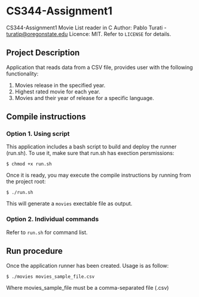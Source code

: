 # CS344-Assignment1
CS344-Assignment1 Movie List reader in C
Author: Pablo Turati - turatip@oregonstate.edu
Licence: MIT. Refer to `LICENSE` for details.

## Project Description

Application that reads data from a CSV file, provides user with the following functionality:

1. Movies release in the specified year.
2. Highest rated movie for each year.
3. Movies and their year of release for a specific language.

## Compile instructions

### Option 1.  Using script

This application includes a bash script to build and deploy the runner (run.sh).  To use it, make sure that run.sh has exection persmissions:

`$ chmod +x run.sh`

Once it is ready, you may execute the compile instructions by running from the project root:

`$ ./run.sh`

This will generate a `movies` exectable file as output.

### Option 2.  Individual commands

Refer to `run.sh` for command list.

## Run procedure

Once the application runner has been created. Usage is as follow:

`$ ./movies movies_sample_file.csv`

Where movies_sample_file must be a comma-separated file (.csv)